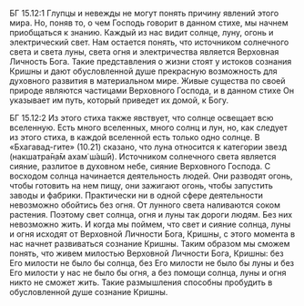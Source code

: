 БГ 15.12:1	Глупцы и невежды не могут понять причину явлений этого мира. Но, поняв то, о чем Господь говорит в данном стихе, мы начнем приобщаться к знанию. Каждый из нас видит солнце, луну, огонь и электрический свет. Нам остается понять, что источником солнечного света и света луны, света огня и электричества является Верховная Личность Бога. Такие представления о жизни стоят у истоков сознания Кришны и дают обусловленной душе прекрасную возможность для духовного развития в материальном мире. Живые существа по своей природе являются частицами Верховного Господа, и в данном стихе Он указывает им путь, который приведет их домой, к Богу.

БГ 15.12:2	Из этого стиха также явствует, что солнце освещает всю вселенную. Есть много вселенных, много солнц и лун, но, как следует из этого стиха, в каждой вселенной есть только одно солнце. В «Бхагавад-гите» (10.21) сказано, что луна относится к категории звезд (накшатра̄н̣а̄м ахам̇ ш́аш́ӣ). Источником солнечного света является сияние, разлитое в духовном небе, сияние Верховного Господа. С восходом солнца начинается деятельность людей. Они разводят огонь, чтобы готовить на нем пищу, они зажигают огонь, чтобы запустить заводы и фабрики. Практически ни в одной сфере деятельности невозможно обойтись без огня. От лунного света наливаются соком растения. Поэтому свет солнца, огня и луны так дороги людям. Без них невозможно жить. И когда мы поймем, что свет и сияние солнца, луны и огня исходят от Верховной Личности Бога, Кришны, с этого момента в нас начнет развиваться сознание Кришны. Таким образом мы сможем понять, что живем милостью Верховной Личности Бога, Кришны: без Его милости не было бы солнца, без Его милости не было бы луны и без Его милости у нас не было бы огня, а без помощи солнца, луны и огня никто не сможет жить. Такие размышления способны пробудить в обусловленной душе сознание Кришны.